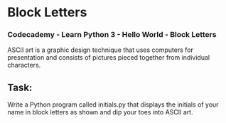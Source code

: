 # Block Letters
### Codecademy - Learn Python 3 - Hello World - Block Letters

ASCII art is a graphic design technique that uses computers for presentation and consists of pictures pieced together from individual characters.

## Task:
Write a Python program called initials.py that displays the initials of your name in block letters as shown and dip your toes into ASCII art.
